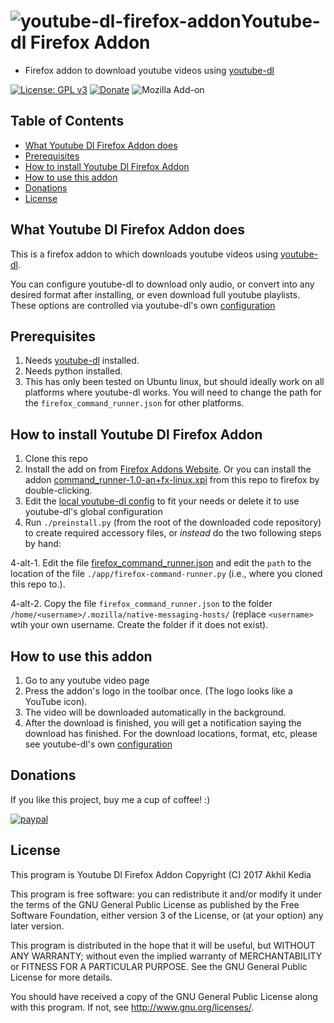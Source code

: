# ![youtube-dl-firefox-addon](./add-on/icons/message.svg)Youtube-dl Firefox Addon
 - Firefox addon to download youtube videos using [youtube-dl](https://github.com/rg3/youtube-dl)

[![License: GPL v3](https://img.shields.io/badge/License-GPL%20v3-green.svg)](http://www.gnu.org/licenses/gpl-3.0) [![Donate](https://img.shields.io/badge/Donate-PayPal-blue.svg)](https://www.paypal.com/cgi-bin/webscr?cmd=_s-xclick&hosted_button_id=UY6TVJXST724J) ![Mozilla Add-on](https://img.shields.io/amo/users/youtube-dl-for-linux?style=social)

## Table of Contents

 * [What Youtube Dl Firefox Addon does](#what-youtube-dl-firefox-addon-does)
 * [Prerequisites](#prerequisites)
 * [How to install Youtube Dl Firefox Addon](#how-to-install-youtube-dl-firefox-addon)
 * [How to use this addon](#how-to-use-this-addon)
 * [Donations](#donations)
 * [License](#license)

## What Youtube Dl Firefox Addon does

This is a firefox addon to which downloads youtube videos using [youtube-dl](https://github.com/rg3/youtube-dl).

You can configure youtube-dl to download only audio, or convert into any desired format after installing, or even download full youtube playlists. These options are controlled via youtube-dl's own [configuration](https://github.com/ytdl-org/youtube-dl#configuration)

## Prerequisites

1. Needs [youtube-dl](https://github.com/rg3/youtube-dl) installed.
1. Needs python installed.
1. This has only been tested on Ubuntu linux, but should ideally work on all platforms where youtube-dl works. You will need to change the path for the `firefox_command_runner.json` for other platforms.

## How to install Youtube Dl Firefox Addon

1. Clone this repo
2. Install the add on from [Firefox Addons Website](https://addons.mozilla.org/en-US/firefox/addon/youtube-dl-for-linux/). Or you can install the addon [command_runner-1.0-an+fx-linux.xpi](./command_runner-1.0-an+fx-linux.xpi?raw=true) from this repo to firefox by double-clicking.
3. Edit the [local youtube-dl config](config) to fit your needs or delete it to use youtube-dl's global configuration
4. Run `./preinstall.py` (from the root of the downloaded code repository) to create required accessory files, or _instead_ do the two following steps by hand:

4-alt-1. Edit the file [firefox_command_runner.json](./app/firefox_command_runner.json) and edit the `path` to the location of the file `./app/firefox-command-runner.py` (i.e., where you cloned this repo to.).

4-alt-2. Copy the file `firefox_command_runner.json` to the folder `/home/<username>/.mozilla/native-messaging-hosts/` (replace `<username>` wtih your own username. Create the folder if it does not exist).

## How to use this addon

1. Go to any youtube video page
1. Press the addon's logo in the toolbar once. (The logo looks like a YouTube icon).
1. The video will be downloaded automatically in the background.
1. After the download is finished, you will get a notification saying the download has finished. For the download locations, format, etc, please see youtube-dl's own [configuration](https://github.com/ytdl-org/youtube-dl#configuration)

## Donations
If you like this project, buy me a cup of coffee! :)

[![paypal](https://www.paypalobjects.com/en_US/i/btn/btn_donateCC_LG.gif)](https://www.paypal.com/cgi-bin/webscr?cmd=_s-xclick&hosted_button_id=UY6TVJXST724J)

## License

This program is Youtube Dl Firefox Addon
Copyright (C) 2017  Akhil Kedia

This program is free software: you can redistribute it and/or modify it under the terms of the GNU General Public License as published by the Free Software Foundation, either version 3 of the License, or (at your option) any later version.

This program is distributed in the hope that it will be useful, but WITHOUT ANY WARRANTY; without even the implied warranty of MERCHANTABILITY or FITNESS FOR A PARTICULAR PURPOSE. See the GNU General Public License for more details.

You should have received a copy of the GNU General Public License along with this program. If not, see <http://www.gnu.org/licenses/>.
